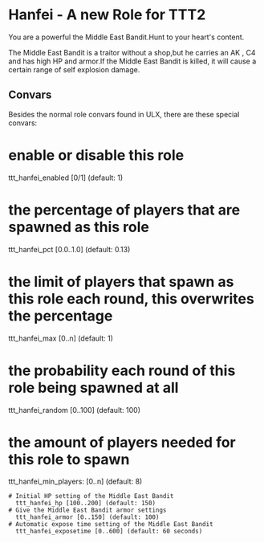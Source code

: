 # Hanfei - A new Role for TTT2
You are a powerful the Middle East Bandit.Hunt to your heart's content.

The Middle East Bandit is a traitor without a shop,but he carries an AK , C4 and has high HP and armor.If the Middle East Bandit is killed, it will cause a certain range of self explosion damage.

## Convars

Besides the normal role convars found in ULX, there are these special convars:
# enable or disable this role
  ttt_hanfei_enabled [0/1] (default: 1)
# the percentage of players that are spawned as this role
  ttt_hanfei_pct [0.0..1.0] (default: 0.13)
# the limit of players that spawn as this role each round, this overwrites the percentage
  ttt_hanfei_max [0..n] (default: 1)
# the probability each round of this role being spawned at all
  ttt_hanfei_random [0..100] (default: 100)
# the amount of players needed for this role to spawn
  ttt_hanfei_min_players: [0..n] (default: 8)
```
# Initial HP setting of the Middle East Bandit
  ttt_hanfei_hp [100..200] (default: 150)
# Give the Middle East Bandit armor settings
  ttt_hanfei_armor [0..150] (default: 100)
# Automatic expose time setting of the Middle East Bandit
  ttt_hanfei_exposetime [0..600] (default: 60 seconds)
```
